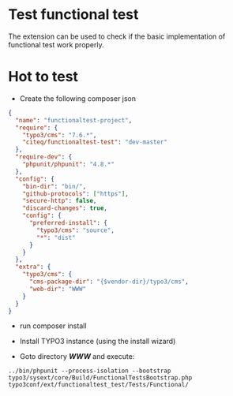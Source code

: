 # Test functional test
The extension can be used to check if the basic implementation of functional test work properly.

# Hot to test

- Create the following composer json

```json
{
  "name": "functionaltest-project",
  "require": {
    "typo3/cms": "7.6.*",
    "citeq/functionaltest-test": "dev-master"
  },
  "require-dev": {
    "phpunit/phpunit": "4.8.*"
  },
  "config": {
    "bin-dir": "bin/",
    "github-protocols": ["https"],
    "secure-http": false,
    "discard-changes": true,
    "config": {
      "preferred-install": {
        "typo3/cms": "source",
        "*": "dist" 
      }
    }
  },
  "extra": {
    "typo3/cms": {
      "cms-package-dir": "{$vendor-dir}/typo3/cms",
      "web-dir": "WWW"
    }
  }
}
```
- run composer install

- Install TYPO3 instance (using the install wizard)

- Goto directory ***WWW*** and execute: 

```
../bin/phpunit --process-isolation --bootstrap typo3/sysext/core/Build/FunctionalTestsBootstrap.php typo3conf/ext/functionaltest_test/Tests/Functional/
```
